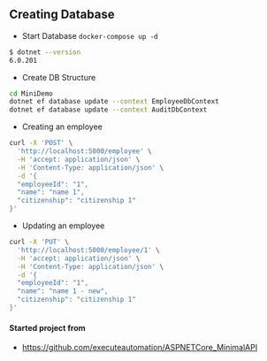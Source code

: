 
## Creating Database
* Start Database
`docker-compose up -d`

```bash
$ dotnet --version
6.0.201
```

* Create DB Structure
```bash
cd MiniDemo
dotnet ef database update --context EmployeeDbContext
dotnet ef database update --context AuditDbContext
```

* Creating an employee
```bash
curl -X 'POST' \
  'http://localhost:5000/employee' \
  -H 'accept: application/json' \
  -H 'Content-Type: application/json' \
  -d '{
  "employeeId": "1",
  "name": "name 1",
  "citizenship": "citizenship 1"
}'
```

* Updating an employee
```bash
curl -X 'PUT' \
  'http://localhost:5000/employee/1' \
  -H 'accept: application/json' \
  -H 'Content-Type: application/json' \
  -d '{
  "employeeId": "1",
  "name": "name 1 - new",
  "citizenship": "citizenship 1"
}'
```

#### Started project from
* https://github.com/executeautomation/ASPNETCore_MinimalAPI
